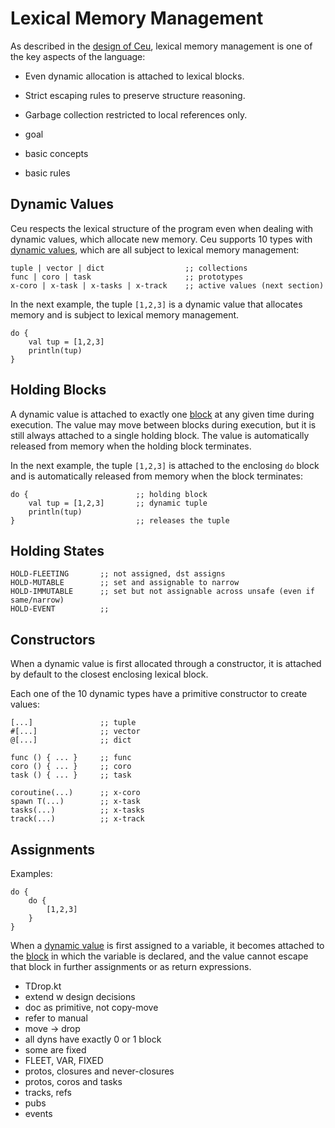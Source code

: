 # Lexical Memory Management

As described in the [design of Ceu](manual-out.md#1-design), lexical memory
management is one of the key aspects of the language:

- Even dynamic allocation is attached to lexical blocks.
- Strict escaping rules to preserve structure reasoning.
- Garbage collection restricted to local references only.

- goal
- basic concepts
- basic rules

## Dynamic Values

Ceu respects the lexical structure of the program even when dealing with
dynamic values, which allocate new memory.
Ceu supports 10 types with [dynamic values](manual-out#dynamic-values), which
are all subject to lexical memory management:

```
tuple | vector | dict                  ;; collections
func | coro | task                     ;; prototypes
x-coro | x-task | x-tasks | x-track    ;; active values (next section)
```

In the next example, the tuple `[1,2,3]` is a dynamic value that allocates
memory and is subject to lexical memory management.

```
do {
    val tup = [1,2,3]
    println(tup)
}
```

## Holding Blocks

A dynamic value is attached to exactly one [block](manual-out.md#blocks) at any
given time during execution.
The value may move between blocks during execution, but it is still always
attached to a single holding block.
The value is automatically released from memory when the holding block
terminates.

In the next example, the tuple `[1,2,3]` is attached to the enclosing `do`
block and is automatically released from memory when the block terminates:

```
do {                        ;; holding block
    val tup = [1,2,3]       ;; dynamic tuple
    println(tup)
}                           ;; releases the tuple
```

## Holding States

```
HOLD-FLEETING       ;; not assigned, dst assigns
HOLD-MUTABLE        ;; set and assignable to narrow
HOLD-IMMUTABLE      ;; set but not assignable across unsafe (even if same/narrow)
HOLD-EVENT          ;;
```

## Constructors

When a dynamic value is first allocated through a constructor, it is attached
by default to the closest enclosing lexical block.

Each one of the 10 dynamic types have a primitive constructor to create values:

```
[...]               ;; tuple
#[...]              ;; vector
@[...]              ;; dict

func () { ... }     ;; func
coro () { ... }     ;; coro
task () { ... }     ;; task

coroutine(...)      ;; x-coro
spawn T(...)        ;; x-task
tasks(...)          ;; x-tasks
track(...)          ;; x-track
```

## Assignments

Examples:

```
do {
    do {
        [1,2,3]
    }
}
```

When a [dynamic value](#dynamic-values) is first assigned to a variable, it
becomes attached to the [block](#block) in which the variable is declared, and
the value cannot escape that block in further assignments or as return
expressions.

- TDrop.kt
- extend w design decisions
- doc as primitive, not copy-move
- refer to manual
- move -> drop
- all dyns have exactly 0 or 1 block
- some are fixed
- FLEET, VAR, FIXED
- protos, closures and never-closures
- protos, coros and tasks
- tracks, refs
- pubs
- events
